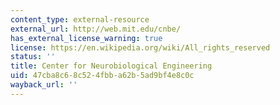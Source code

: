 ```yaml
---
content_type: external-resource
external_url: http://web.mit.edu/cnbe/
has_external_license_warning: true
license: https://en.wikipedia.org/wiki/All_rights_reserved
status: ''
title: Center for Neurobiological Engineering
uid: 47cba8c6-8c52-4fbb-a62b-5ad9bf4e8c0c
wayback_url: ''
---
```

